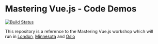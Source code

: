 # Mastering Vue.js - Code Demos
[![Build Status](https://travis-ci.org/devworkshops/masteringvuejs-code-demo.svg?branch=master)](https://travis-ci.org/devworkshops/masteringvuejs-code-demo)

This repository is a reference to the Mastering Vue.js workshop which will run in [London](https://ndc-london.com/workshop/mastering-vue-js/), [Minnesota](https://ndcminnesota.com/workshop/mastering-vue-js/) and [Oslo](https://ndcoslo.com/workshop/mastering-vue-js/)